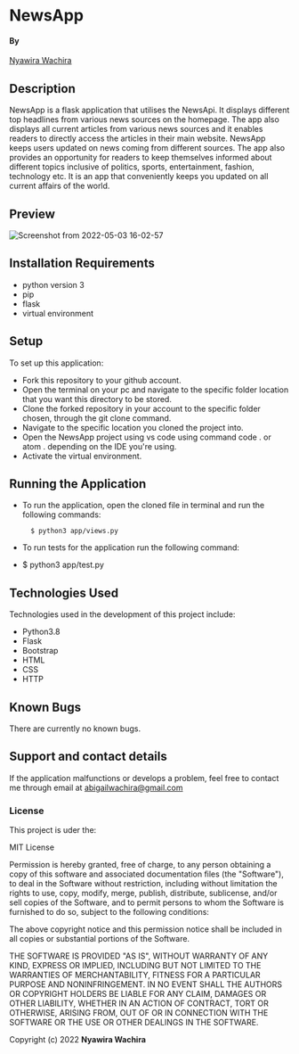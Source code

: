 # NewsApp

#### By

[Nyawira Wachira](https://github.com/Nyawira-Wachira)

## Description

NewsApp is a flask application that utilises the NewsApi. It displays different top headlines from various news sources on the homepage.
The app also displays all current articles from various news sources and it enables readers to directly access the articles in their main website.
NewsApp keeps users updated on news coming from different sources. The app also provides an opportunity for readers to keep themselves informed about different topics inclusive of politics, sports, entertainment, fashion, technology etc. It is an app that conveniently keeps you updated on all current affairs of the world.

## Preview 


![Screenshot from 2022-05-03 16-02-57](https://user-images.githubusercontent.com/100156865/166458111-20a7bc24-50c0-4523-ae2b-7b34a776bc56.png)


## Installation Requirements
* python version 3 
* pip
* flask
* virtual environment

## Setup
  To set up this application:
* Fork this repository to your github account.
* Open the terminal on your pc and navigate to the specific folder location that you want this directory to be stored.
* Clone the forked repository in your account to the specific folder chosen, through the git clone command.
* Navigate to the specific location you cloned the project into.
* Open the NewsApp project using vs code using command code . or atom . depending on the IDE you're using.
* Activate the virtual environment.

## Running the Application
* To run the application, open the cloned file in terminal and run the following commands:

        $ python3 app/views.py
        

* To run tests for the application run the following command:
*  $ python3 app/test.py

## Technologies Used
Technologies used in the development of this project include:

* Python3.8
* Flask
* Bootstrap
* HTML
* CSS
* HTTP

## Known Bugs
There are currently no known bugs.

## Support and contact details
If the application malfunctions or develops a problem, feel free to contact me through email at abigailwachira@gmail.com

### License

This project is uder the:

MIT License

Permission is hereby granted, free of charge, to any person obtaining a copy
of this software and associated documentation files (the "Software"), to deal
in the Software without restriction, including without limitation the rights
to use, copy, modify, merge, publish, distribute, sublicense, and/or sell
copies of the Software, and to permit persons to whom the Software is
furnished to do so, subject to the following conditions:

The above copyright notice and this permission notice shall be included in all
copies or substantial portions of the Software.

THE SOFTWARE IS PROVIDED "AS IS", WITHOUT WARRANTY OF ANY KIND, EXPRESS OR
IMPLIED, INCLUDING BUT NOT LIMITED TO THE WARRANTIES OF MERCHANTABILITY,
FITNESS FOR A PARTICULAR PURPOSE AND NONINFRINGEMENT. IN NO EVENT SHALL THE
AUTHORS OR COPYRIGHT HOLDERS BE LIABLE FOR ANY CLAIM, DAMAGES OR OTHER
LIABILITY, WHETHER IN AN ACTION OF CONTRACT, TORT OR OTHERWISE, ARISING FROM,
OUT OF OR IN CONNECTION WITH THE SOFTWARE OR THE USE OR OTHER DEALINGS IN THE
SOFTWARE.


Copyright (c) 2022 **Nyawira Wachira**
